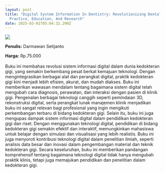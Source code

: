 ```yaml
---
layout: post
title: "Digital System Information In Dentistry: Revolutionizing Dental
  Practice, Education, And Research"
date: 2025-03-01T05:04:32.290Z
---
```

![](/images/uploads/screenshot-2025-03-01-121314.jpg)

**P﻿enulis:** Darmawan Setijanto

**Harga:** Rp.75.000\
\
Buku ini membahas revolusi sistem informasi digital dalam dunia kedokteran gigi, yang semakin berkembang pesat berkat kemajuan teknologi. Dengan mengintegrasikan berbagai alat dan perangkat digital, praktik kedokteran gigi kini menjadi lebih efisien, akurat, dan mudah diakses. Buku ini memberikan wawasan mendalam tentang bagaimana sistem digital telah mengubah cara diagnosis, perawatan, dan interaksi dengan pasien di klinik gigi. Pengenalan berbagai teknologi canggih seperti pemindaian 3D, rekonstruksi digital, serta perangkat lunak manajemen klinik menjadikan buku ini sangat relevan bagi profesional yang ingin mengikuti perkembangan terbaru di bidang kedokteran gigi.
	Selain itu, buku ini juga mengupas dampak sistem informasi digital dalam pendidikan kedokteran gigi dan riset. Dengan menggunakan teknologi digital, pendidikan di bidang kedokteran gigi semakin efektif dan interaktif, memungkinkan mahasiswa untuk belajar dengan simulasi dan visualisasi yang lebih realistis. Buku ini juga menyoroti kontribusi teknologi digital dalam penelitian ilmiah, seperti analisis data besar dan inovasi dalam pengembangan material dan teknik kedokteran gigi. Secara keseluruhan, buku ini memberikan pandangan komprehensif tentang bagaimana teknologi digital tidak hanya mengubah praktik klinis, tetapi juga memajukan pendidikan dan penelitian dalam kedokteran gigi.